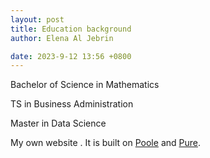 ```yaml
---
layout: post
title: Education background
author: Elena Al Jebrin

date: 2023-9-12 13:56 +0800
---
```

Bachelor of Science in Mathematics

TS in Business Administration

Master in Data Science 

My own website . It is built on [Poole](https://github.com/poole/poole) and [Pure](https://purecss.io/).


